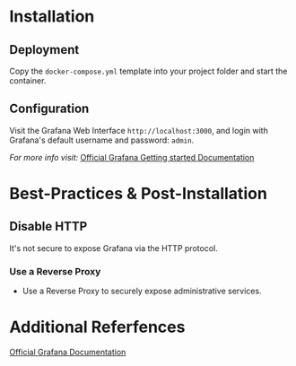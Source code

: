 # [](https://github.com/ChristianLempa/boilerplates/tree/main/docker-compose/grafana#installation)Installation

## [](https://github.com/ChristianLempa/boilerplates/tree/main/docker-compose/grafana#deployment)

## Deployment

Copy the `docker-compose.yml` template into your project folder and start the container.

## [](https://github.com/ChristianLempa/boilerplates/tree/main/docker-compose/grafana#configuration)

## Configuration

Visit the Grafana Web Interface `http://localhost:3000`, and login with Grafana's default username and password: `admin`.

_For more info visit:_ [Official Grafana Getting started Documentation](https://grafana.com/docs/grafana/latest/getting-started/getting-started/)

# [](https://github.com/ChristianLempa/boilerplates/tree/main/docker-compose/grafana#best-practices--post-installation)

# Best-Practices & Post-Installation

## [](https://github.com/ChristianLempa/boilerplates/tree/main/docker-compose/grafana#disable-http)

## Disable HTTP

It's not secure to expose Grafana via the HTTP protocol.

### [](https://github.com/ChristianLempa/boilerplates/tree/main/docker-compose/grafana#use-a-reverse-proxy)

### Use a Reverse Proxy

-    Use a Reverse Proxy to securely expose administrative services.

# [](https://github.com/ChristianLempa/boilerplates/tree/main/docker-compose/grafana#additional-referfences)

# Additional Referfences

[Official Grafana Documentation](https://grafana.com/docs/grafana/latest/)